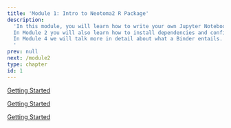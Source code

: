 ```yaml
---
title: 'Module 1: Intro to Neotoma2 R Package'
description:
  'In this module, you will learn how to write your own Jupyter Notebook.
  In Module 2 you will also learn how to install dependencies and configure your conda environment.
  In Module 4 we will talk more in detail about what a Binder entails.
  '
prev: null
next: /module2
type: chapter
id: 1
---
```

<exercise id="1" title="Getting Started with Neotoma2">

[Getting Started](https://foundations.projectpythia.org/foundations/getting-started-python.html)

</exercise>

<exercise id="2" title="Running Neotoma from Binder">

[Getting Started](https://foundations.projectpythia.org/foundations/getting-started-jupyter.html)

</exercise>

<exercise id="3" title="Installing Neotoma2 in your Local Computer">

[Getting Started](https://foundations.projectpythia.org/foundations/getting-started-jupyter.html)

</exercise>

